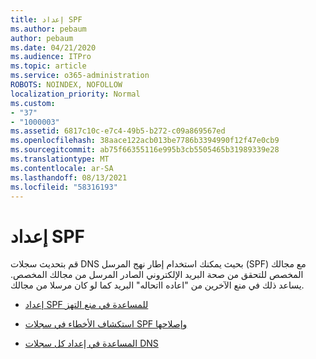 ```yaml
---
title: إعداد SPF
ms.author: pebaum
author: pebaum
ms.date: 04/21/2020
ms.audience: ITPro
ms.topic: article
ms.service: o365-administration
ROBOTS: NOINDEX, NOFOLLOW
localization_priority: Normal
ms.custom:
- "37"
- "1000003"
ms.assetid: 6817c10c-e7c4-49b5-b272-c09a869567ed
ms.openlocfilehash: 38aace122acb013be7786b3394990f12f47e0cb9
ms.sourcegitcommit: ab75f66355116e995b3cb5505465b31989339e28
ms.translationtype: MT
ms.contentlocale: ar-SA
ms.lasthandoff: 08/13/2021
ms.locfileid: "58316193"
---
```

# <a name="set-up-spf"></a>إعداد SPF

قم بتحديث سجلات DNS بحيث يمكنك استخدام إطار نهج المرسل (SPF) مع مجالك المخصص للتحقق من صحة البريد الإلكتروني الصادر المرسل من مجالك المخصص. يساعد ذلك في منع الآخرين من "اعاده ااتحاله" البريد كما لو كان مرسلا من مجالك.
  
- [إعداد SPF للمساعدة في منع التهز](https://docs.microsoft.com/microsoft-365/security/office-365-security/set-up-spf-in-office-365-to-help-prevent-spoofing)

- [استكشاف الأخطاء في سجلات SPF وإصلاحها](https://docs.microsoft.com/microsoft-365/security/office-365-security/how-office-365-uses-spf-to-prevent-spoofing#SPFTroubleshoot)

- [المساعدة في إعداد كل سجلات DNS](https://docs.microsoft.com/microsoft-365/admin/get-help-with-domains/create-dns-records-at-any-dns-hosting-provider)

